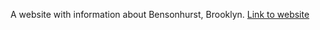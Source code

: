 A website with information about Bensonhurst, Brooklyn.
[Link to website](https://jchen2186.github.io/Bensonhurst/)